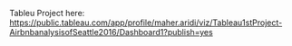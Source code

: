 Tableu Project here: https://public.tableau.com/app/profile/maher.aridi/viz/Tableau1stProject-AirbnbanalysisofSeattle2016/Dashboard1?publish=yes
